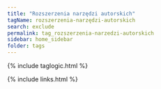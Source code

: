 ```yaml
---
title: "Rozszerzenia narzędzi autorskich"
tagName: rozszerzenia-narzędzi-autorskich
search: exclude
permalink: tag_rozszerzenia-narzedzi-autorskich
sidebar: home_sidebar
folder: tags
---
```

{% include taglogic.html %}

{% include links.html %}
